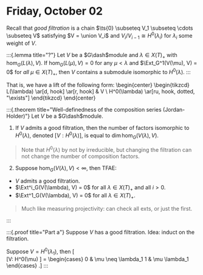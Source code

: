 # Friday, October 02

Recall that *good filtration* is a chain $\ts{0} \subseteq V_1 \subseteq \cdots \subseteq V$ satisfying $V = \union V_i$ and $V_i/V_{i-1} \cong H^0(\lambda_i)$ for $\lambda_i$ some weight of $V$.

:::{.lemma title="?"}
Let $V$ be a $G\dash$module and $\lambda \in X(T)_+$ with $\hom_G(L(\lambda), V)$.
If $\hom_G(L(\mu), V) = 0$ for any $\mu < \lambda$ and $\Ext_G^1(V(\mu), V) = 0$ for *all* $\mu \in X(T)_+$,
then $V$ contains a submodule isomorphic to $H^0(\lambda)$.
:::

That is, we have a lift of the following form:
\begin{center}
\begin{tikzcd}
L(\lambda) \ar[d, hook] \ar[r, hook] & V \\
H^0(\lambda) \ar[ru, hook, dotted, "\exists"]
\end{tikzcd}
\end{center}

:::{.theorem title="Well-definedness of the composition series (Jordan-Holder)"}
Let $V$ be a $G\dash$module.

1. If $V$ admits a good filtration, then the number of factors isomorphic to $H^0(\lambda)$, denoted $[V: H^0(\lambda)]$, is equal to $\dim \hom_G(V(\lambda), V)$.

> Note that $H^0(\lambda)$ by not by irreducible, but changing the filtration can not change the number of composition factors.

2. Suppose $\hom_G(V(\lambda), V)<\infty$, then TFAE:

  - $V$ admits a good filtration.
  - $\Ext^i_G(V(\lambda), V) = 0$ for all $\lambda \in X(T)_+$ and all $i>0$.
  - $\Ext^1_G(V(\lambda), V) = 0$ for all $\lambda \in X(T)_+$.

> Much like measuring projectivity: can check all exts, or just the first.

:::

:::{.proof title="Part a"}
Suppose $V$ has a good filtration.
Idea: induct on the filtration.

Suppose $V = H^0(\lambda_1)$, then
\[  
[V: H^0(\mu) ] = 
\begin{cases}
0 & \mu \neq \lambda_1
1 & \mu \lambda_1
\end{cases}
.\]
:::
